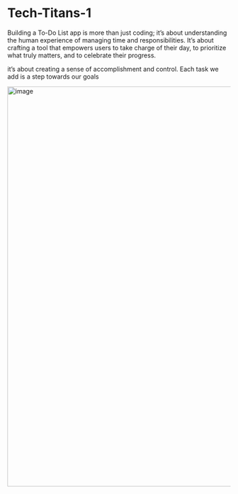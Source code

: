 # Tech-Titans-1
Building a To-Do List app is more than just coding; it’s about understanding the human experience of managing time and responsibilities. It’s about crafting a tool that empowers users to take charge of their day, to prioritize what truly matters, and to celebrate their progress.

it’s about creating a sense of accomplishment and control. Each task we add is a step towards our goals


<img width="1895" height="903" alt="image" src="https://github.com/user-attachments/assets/a3a84da8-c01b-4157-8828-7e94adfa8d20" />
